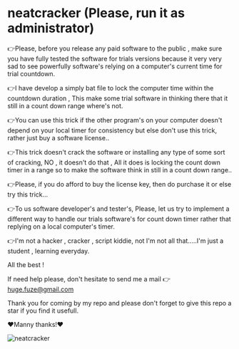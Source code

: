 # neatcracker (Please, run it as administrator)
👉Please, before you release any paid software to the public , make sure you have fully tested the software for trials versions because it very very sad to see powerfully software's relying on a computer's current time for trial countdown.

👉I have develop a simply bat file to lock the computer time within the countdown duration , This make some trial software in thinking there that it still in a count down range where's not.

👉You can use this trick if the other program's on your computer doesn't depend on your local timer for consistency but else don't use this trick, rather just buy a software license..

👉This trick doesn't crack the software or installing any type of some sort of cracking, NO , it doesn't do that , All it does is locking the count down timer in a range so to make the software think in still in a count down range..

👉Please, if you do afford to buy the license key, then do purchase it or else try this trick...

👉To us software developer's and tester's, Please, let us try to implement a different way to handle our trials software's for count down timer rather that replying on a local computer's timer.

👉I'm not a hacker , cracker , script kiddie, not I'm not all that.....I'm just a student , learning everyday.

All the best ! 

If need help please, don't hesitate to send me a mail 👉 huge.fuze@gmail.com

Thank you for coming by my repo and please don't forget to give this repo a star if you find it usefull.

❤️Manny thanks!❤️

![neatcracker](https://user-images.githubusercontent.com/19228713/149339541-092aa33f-6148-4011-8c66-ad9b77d8d789.png)
